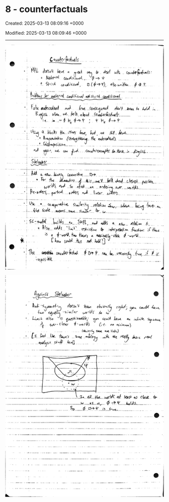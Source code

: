 # 8 - counterfactuals

Created: 2025-03-13 08:09:16 +0000

Modified: 2025-03-13 08:09:46 +0000

---

![](../../media/Logic-8---counterfactuals-image1.jpeg)



![](../../media/Logic-8---counterfactuals-image2.jpeg)




